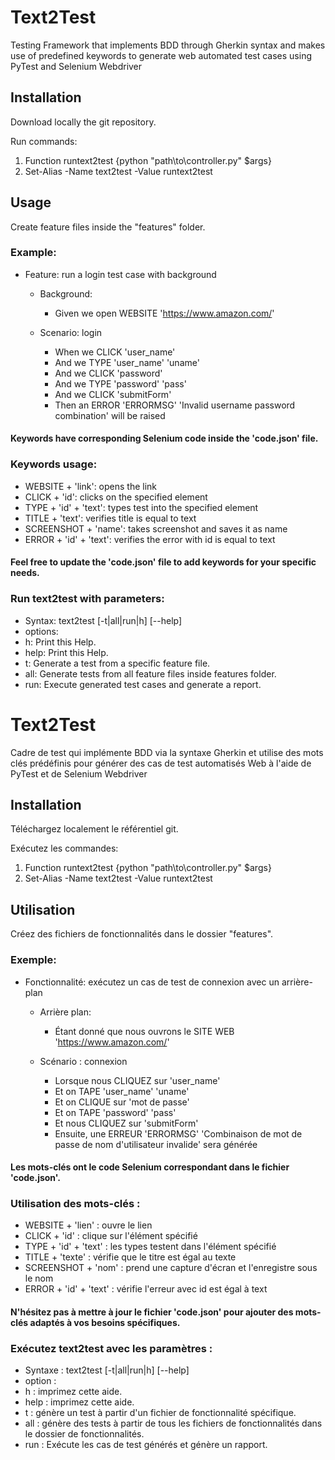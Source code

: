 # Text2Test
Testing Framework that implements BDD through Gherkin syntax and makes use of predefined keywords to generate web automated test cases using PyTest and Selenium Webdriver

## Installation

Download locally the git repository.

Run commands:
1. Function runtext2test {python "path\to\controller.py" $args}
2. Set-Alias -Name text2test -Value runtext2test

## Usage

Create feature files inside the "features" folder.

### Example:
- Feature: run a login test case with background

    - Background:
        - Given we open WEBSITE 'https://www.amazon.com/'

    - Scenario: login
        - When we CLICK 'user_name'
        - And we TYPE 'user_name' 'uname'
        - And we CLICK 'password'
        - And we TYPE 'password' 'pass'
        - And we CLICK 'submitForm'
        - Then an ERROR 'ERRORMSG' 'Invalid username password combination' will be raised

#### Keywords have corresponding Selenium code inside the 'code.json' file.

### Keywords usage:
 - WEBSITE + 'link': opens the link
 - CLICK + 'id': clicks on the specified element 
 - TYPE + 'id' + 'text': types test into the specified element
 - TITLE + 'text': verifies title is equal to text
 - SCREENSHOT + 'name': takes screenshot and saves it as name
 - ERROR + 'id' + 'text':  verifies the error with id is equal to text

#### Feel free to update the 'code.json' file to add keywords for your specific needs.

### Run text2test with parameters:
 - Syntax: text2test [-t|all|run|h] [--help]
 - options:
 - h:     Print this Help.
 - help:  Print this Help.
 - t:     Generate a test from a specific feature file.
 - all:   Generate tests from all feature files inside features folder.
 - run:   Execute generated test cases and generate a report.

# Text2Test
Cadre de test qui implémente BDD via la syntaxe Gherkin et utilise des mots clés prédéfinis pour générer des cas de test automatisés Web à l'aide de PyTest et de Selenium Webdriver

## Installation

Téléchargez localement le référentiel git.

Exécutez les commandes:
1. Function runtext2test {python "path\to\controller.py" $args}
2. Set-Alias ​​-Name text2test -Value runtext2test

## Utilisation

Créez des fichiers de fonctionnalités dans le dossier "features".

### Exemple:
- Fonctionnalité: exécutez un cas de test de connexion avec un arrière-plan

    - Arrière plan:
        - Étant donné que nous ouvrons le SITE WEB 'https://www.amazon.com/'

    - Scénario : connexion
        - Lorsque nous CLIQUEZ sur 'user_name'
        - Et on TAPE 'user_name' 'uname'
        - Et on CLIQUE sur 'mot de passe'
        - Et on TAPE 'password' 'pass'
        - Et nous CLIQUEZ sur 'submitForm'
        - Ensuite, une ERREUR 'ERRORMSG' 'Combinaison de mot de passe de nom d'utilisateur invalide' sera générée

#### Les mots-clés ont le code Selenium correspondant dans le fichier 'code.json'.

### Utilisation des mots-clés :
 - WEBSITE + 'lien' : ouvre le lien
 - CLICK + 'id' : clique sur l'élément spécifié
 - TYPE + 'id' + 'text' : les types testent dans l'élément spécifié
 - TITLE + 'texte' : vérifie que le titre est égal au texte
 - SCREENSHOT + 'nom' : prend une capture d'écran et l'enregistre sous le nom
 - ERROR + 'id' + 'text' : vérifie l'erreur avec id est égal à text

#### N'hésitez pas à mettre à jour le fichier 'code.json' pour ajouter des mots-clés adaptés à vos besoins spécifiques.

### Exécutez text2test avec les paramètres :
 - Syntaxe : text2test [-t|all|run|h] [--help]
 - option :
 - h : imprimez cette aide.
 - help : imprimez cette aide.
 - t : génère un test à partir d'un fichier de fonctionnalité spécifique.
 - all : génère des tests à partir de tous les fichiers de fonctionnalités dans le dossier de fonctionnalités.
 - run : Exécute les cas de test générés et génère un rapport.